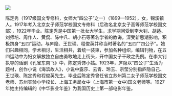 ![](https://s2.loli.net/2022/08/12/EuWNHgcpTXjMfeO.jpg)

陈定秀（1917级国文专修科，女师大“四公子”之一）（1899—1952），女，锦溪镇人。1917年考入北京女子师范学校国文专修科（后改名北京女子高等师范学校国文部），1922年毕业。陈定秀是中国第一批女大学生，求学期间受到李大钊、胡适、刘师培、周作人、黄侃、陈中凡、胡小石等著名学者的教诲，深受新思潮影响，积极跻身“五四”运动，与庐隐、王世瑛、程俊英并称当时著名的“五四”“四公子”。她们兴趣相同，学术相讨，生活相共，着统一装束，参加各种组织，编辑刊物，在五四运动中为妇女解放独立自由勇敢地走上街头，开中国女子干政之先例。在李大钊执导的话剧《孔雀东南飞》中，陈定秀饰小姑。1923年，庐隐以“四公子”生活为题材，创作小说《海滨故人》，小说中露莎、云青、玲玉、宗莹分别指庐隐自己、王世瑛、陈定秀和程俊英先生。毕业后陈定秀曾任省立苏州第二女子师范学校国文老师、苏州实验小学校长、上海工务局女中（上海市第一女中)国文老师等。1927年她主持编辑的《中华影业年鉴》为我国历史上第一部电影年鉴。